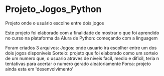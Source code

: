 # Projeto_Jogos_Python
Projeto onde o usuário escolhe entre dois jogos

Este projeto foi elaborado com a finalidade de mostrar o que foi aprendido no curso na plataforma da Alura de Python: começando com a linguagem

Foram criados 3 arquivos:
Jogos: onde usuario ira escolher entre um dos dois jogos disponiveis
Sorteio: projeto que foi elaborado como um sorteio de um numero que, o usuario atraves de niveis facil, medio e dificil, teria n tentativas para acertar o numero gerado aleatoriamente
Forca: projeto ainda esta em 'desenvolvimento'
